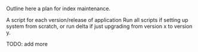 Outline here a plan for index maintenance.

A script for each version/release of application
Run all scripts if setting up system from scratch, or run delta if just upgrading from version x to version y.

TODO:  add more
